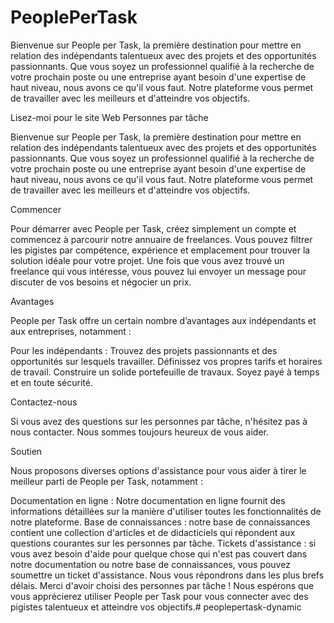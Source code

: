 # PeoplePerTask
Bienvenue sur People per Task, la première destination pour mettre en relation des indépendants talentueux avec des projets et des opportunités passionnants. Que vous soyez un professionnel qualifié à la recherche de votre prochain poste ou une entreprise ayant besoin d'une expertise de haut niveau, nous avons ce qu'il vous faut. Notre plateforme vous permet de travailler avec les meilleurs et d'atteindre vos objectifs.


Lisez-moi pour le site Web Personnes par tâche

Bienvenue sur People per Task, la première destination pour mettre en relation des indépendants talentueux avec des projets et des opportunités passionnants. Que vous soyez un professionnel qualifié à la recherche de votre prochain poste ou une entreprise ayant besoin d'une expertise de haut niveau, nous avons ce qu'il vous faut. Notre plateforme vous permet de travailler avec les meilleurs et d'atteindre vos objectifs.

Commencer

Pour démarrer avec People per Task, créez simplement un compte et commencez à parcourir notre annuaire de freelances. Vous pouvez filtrer les pigistes par compétence, expérience et emplacement pour trouver la solution idéale pour votre projet. Une fois que vous avez trouvé un freelance qui vous intéresse, vous pouvez lui envoyer un message pour discuter de vos besoins et négocier un prix.

Avantages

People per Task offre un certain nombre d’avantages aux indépendants et aux entreprises, notamment :

Pour les indépendants :
Trouvez des projets passionnants et des opportunités sur lesquels travailler.
Définissez vos propres tarifs et horaires de travail.
Construire un solide portefeuille de travaux.
Soyez payé à temps et en toute sécurité.

Contactez-nous

Si vous avez des questions sur les personnes par tâche, n'hésitez pas à nous contacter. Nous sommes toujours heureux de vous aider.

Soutien

Nous proposons diverses options d'assistance pour vous aider à tirer le meilleur parti de People per Task, notamment :

Documentation en ligne : Notre documentation en ligne fournit des informations détaillées sur la manière d'utiliser toutes les fonctionnalités de notre plateforme.
Base de connaissances : notre base de connaissances contient une collection d'articles et de didacticiels qui répondent aux questions courantes sur les personnes par tâche.
Tickets d'assistance : si vous avez besoin d'aide pour quelque chose qui n'est pas couvert dans notre documentation ou notre base de connaissances, vous pouvez soumettre un ticket d'assistance. Nous vous répondrons dans les plus brefs délais.
Merci d'avoir choisi des personnes par tâche !
Nous espérons que vous apprécierez utiliser People per Task pour vous connecter avec des pigistes talentueux et atteindre vos objectifs.# peoplepertask-dynamic
